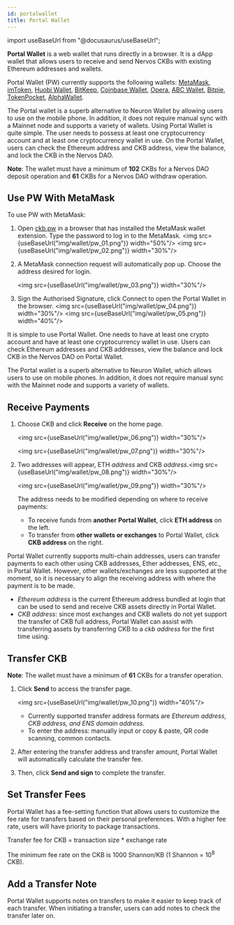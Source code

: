 ```yaml
---
id: portalwallet
title: Portal Wallet
---
```


import useBaseUrl from "@docusaurus/useBaseUrl";

**Portal Wallet** is a web wallet that runs directly in a browser. It is a dApp wallet that allows users to receive and send Nervos CKBs with existing Ethereum addresses and wallets. 

Portal Wallet (PW) currently supports the following wallets: [MetaMask](https://metamask.io/), [imToken](https://token.im/), [Huobi Wallet](https://www.huobiwallet.com/en/), [BitKeep](https://bitkeep.org/), [Coinbase Wallet](https://wallet.coinbase.com/), [Opera](https://www.opera.com/), [ABC Wallet](https://abcwallet.com/), [Bitpie](https://bitpie.com/), [TokenPocket](https://www.tokenpocket.pro/), [AlphaWallet](https://alphawallet.com/).

The Portal wallet is a superb alternative to Neuron Wallet by allowing users to use on the mobile phone. In addition, it does not require manual sync with a Mainnet node and supports a variety of wallets. Using Portal Wallet is quite simple. The user needs to possess at least one cryptocurrency account and at least one cryptocurrency wallet in use. On the Portal Wallet, users can check the Ethereum address and CKB address, view the balance, and lock the CKB in the Nervos DAO.

**Note**: The wallet must have a minimum of **102** CKBs for a Nervos DAO deposit operation and **61** CKBs for a Nervos DAO withdraw operation.


## Use PW With MetaMask

To use PW with MetaMask:

1. Open [ckb.pw](http://ckb.pw) in a browser that has installed the MetaMask wallet extension. Type the password to log in to the MetaMask.
<img src={useBaseUrl("img/wallet/pw_01.png")} width="50%"/>
<img src={useBaseUrl("img/wallet/pw_02.png")} width="30%"/>

2. A MetaMask connection request will automatically pop up. Choose the address desired for login.

   <img src={useBaseUrl("img/wallet/pw_03.png")} width="30%"/>
3. Sign the Authorised Signature, click Connect to open the Portal Wallet in the browser.
<img src={useBaseUrl("img/wallet/pw_04.png")} width="30%"/>
<img src={useBaseUrl("img/wallet/pw_05.png")} width="40%"/>

It is simple to use Portal Wallet. One needs to have at least one crypto account and have at least one cryptocurrency wallet in use. Users can check Ethereum addresses and CKB addresses, view the balance and lock CKB in the Nervos DAO on Portal Wallet.

The Portal wallet is a superb alternative to Neuron Wallet, which allows users to use on mobile phones. In addition, it does not require manual sync with the Mainnet node and supports a variety of wallets.

## Receive Payments

1. Choose CKB and click **Receive** on the home page.

   <img src={useBaseUrl("img/wallet/pw_06.png")} width="30%"/>

   <img src={useBaseUrl("img/wallet/pw_07.png")} width="30%"/>

2. Two addresses will appear, ETH *address* and CKB *address*.<img src={useBaseUrl("img/wallet/pw_08.png")} width="30%"/>

   <img src={useBaseUrl("img/wallet/pw_09.png")} width="30%"/>

   The address needs to be modified depending on where to receive payments:

   - To receive funds from **another** **Portal Wallet**, click **ETH address** on the left.
   - To transfer from **other wallets or exchanges** to Portal Wallet, click **CKB address** on the right.

Portal Wallet currently supports multi-chain addresses, users can transfer payments to each other using CKB addresses, Ether addresses, ENS, etc., in Portal Wallet. However, other wallets/exchanges are less supported at the moment, so it is necessary to align the receiving address with where the payment is to be made.

- *Ethereum address* is the current Ethereum address bundled at login that can be used to send and receive CKB assets directly in Portal Wallet.
- *CKB address*: since most exchanges and CKB wallets do not yet support the transfer of CKB full address, Portal Wallet can assist with transferring assets by transferring CKB to a *ckb address* for the first time using.

## Transfer CKB

**Note**: The wallet must have a minimum of **61** CKBs for a transfer operation.

1. Click **Send** to access the transfer page. 

   <img src={useBaseUrl("img/wallet/pw_10.png")} width="40%"/>

   - Currently supported transfer address formats are *Ethereum address*, *CKB address, and* *ENS domain address*.
   - To enter the address: manually input or copy & paste, QR code scanning, common contacts.

2. After entering the transfer address and transfer amount, Portal Wallet will automatically calculate the transfer fee. 
3. Then, click **Send and sign** to complete the transfer.

## Set Transfer Fees

Portal Wallet has a fee-setting function that allows users to customize the fee rate for transfers based on their personal preferences. With a higher fee rate, users will have priority to package transactions.

Transfer fee for CKB = transaction size * exchange rate

The minimum fee rate on the CKB is 1000 Shannon/KB (1 Shannon = 10<sup>8</sup>  CKB).

## Add a Transfer Note

Portal Wallet supports notes on transfers to make it easier to keep track of each transfer. When initiating a transfer, users can add notes to check the transfer later on.
